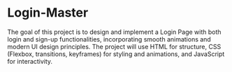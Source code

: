 # Login-Master
The goal of this project is to design and implement a Login Page with both login and sign-up functionalities, incorporating smooth animations and modern UI design principles. The project will use HTML for structure, CSS (Flexbox, transitions, keyframes) for styling and animations, and JavaScript for interactivity.
